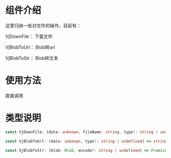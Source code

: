 # 组件介绍

这里归纳一些对文件的操作，目前有：  

VjDownFile： 下载文件

VjBlobToUrl： Blob转url

VjBlobToStr： Blob转文本

# 使用方法

直接调用

# 类型说明

```ts
const VjDownFile: (data: unknown, fileName: string, type?: string | undefined) => void

const VjBlobToUrl: (data: unknown, type?: string | undefined) => string

const VjBlobToStr: (blob: Blob, encode?: string | undefined) => Promise<string>
```
